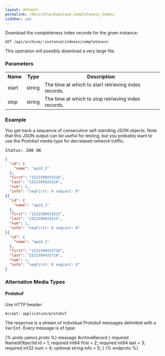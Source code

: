 ```yaml
---
layout: default
permalink: /docs/http/Download_Completeness_Index/
sidebar: yes
---
```


Download the completeness index records for the given instance:

    GET /api/archive/:instance/indexes/completeness

<div class="hint">
This operation will possibly download a very large file.
</div>

### Parameters

<table class="inline">
  <tr>
    <th>Name</th>
    <th>Type</th>
    <th>Description</th>
  </tr>
  <tr>
    <td class="code">start</td>
    <td class="code">string</td>
    <td>The time at which to start retrieving index records.</td>
  </tr>
  <tr>
    <td class="code">stop</td>
    <td class="code">string</td>
    <td>The time at which to stop retrieving index records.</td> 
  </tr>
</table>
    
### Example

You get back a sequence of consecutive self-standing JSON objects. Note that this JSON output can be useful for testing, but you probably want to use the Protobuf media type for decreased network traffic.

<pre class="header">
Status: 200 OK
</pre>

```json
{
  "id": {
    "name": "apid_1"
  },
  "first": "1522399433316",
  "last": "1522399433316",
  "num": 1,
  "info": "seqFirst: 0 seqLast: 0"
}{
  "id": {
    "name": "apid_1"
  },
  "first": "1522399433515",
  "last": "1522399433515",
  "num": 1,
  "info": "seqFirst: 0 seqLast: 0"
}{
  "id": {
    "name": "apid_1"
  },
  "first": "1522399433718",
  "last": "1522399433718",
  "num": 1,
  "info": "seqFirst: 0 seqLast: 0"
}
```

### Alternative Media Types

#### Protobuf

Use HTTP header:

    Accept: application/protobuf

The response is a stream of individual Protobuf messages delimited with a <tt>VarInt</tt>. Every message is of type:

{% proto yamcs.proto %}
message ArchiveRecord {
  required NamedObjectId id = 1;
  required int64 first = 2;
  required int64 last = 3;
  required int32 num = 4;
  optional string info = 5;
}
{% endproto %}
